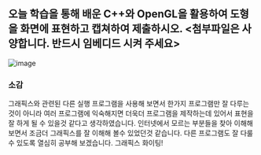 ## 오늘 학습을 통해 배운 C++와 OpenGL을 활용하여 도형을 화면에 표현하고 캡쳐하여 제출하시오. <첨부파일은 사양합니다. 반드시 임베디드 시켜 주세요>


![image](https://user-images.githubusercontent.com/50895124/169209049-6dfd71cb-2bea-4404-a626-f911aa0686c2.png)

### 소감

그래픽스와 관련된 다른 실행 프로그램을 사용해 보면서 한가지 프로그램만 잘 다루는 것이 아니라 여러 프로그램에 익숙해지면 더욱더 프로그램을 제작하는데 있어서 표현을 잘 하게 될 수 있을것 같다고 생각하였습니다. 인터넷에서 모르는 부분들을 찾아 이해해보면서 조금더 그래픽스를 잘 이해해 볼수 있었던것 같습니다. 다른 프로그램도 잘 다룰 수 있도록 열심히 공부해 보겠습니다. 그래픽스 화이팅!



